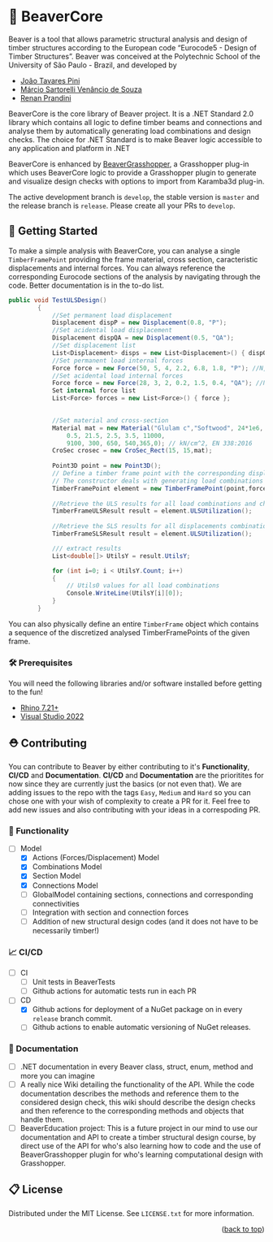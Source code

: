 # 🌲 BeaverCore
<!-- ABOUT THE PROJECT -->
Beaver is a tool that allows parametric structural analysis and design of timber structures according to the European code “Eurocode5 - Design of Timber Structures”.
Beaver was conceived at the Polytechnic School of the University of São Paulo - Brazil, and developed by 

* [João Tavares Pini](https://www.linkedin.com/in/joao-pini/)
* [Márcio Sartorelli Venâncio de Souza](https://www.linkedin.com/in/marcio-sartorelli/)
* [Renan Prandini](https://www.linkedin.com/in/renan-prandini/)

BeaverCore is the core library of Beaver project. It is a .NET Standard 2.0 library which contains all logic to define timber beams and connections and analyse them by automatically generating load combinations and design checks. The choice for .NET Standard is to make Beaver logic accessible to any application and platform in .NET

BeaverCore is enhanced by [BeaverGrasshopper](https://www.food4rhino.com/en/app/beaver), a Grasshopper plug-in which uses BeaverCore logic to provide a Grasshopper plugin to generate and visualize design checks with options to import from Karamba3d plug-in. 

The active development branch is `develop`, the stable version is `master` and the release branch is `release`. Please create all your PRs to `develop`.

<!-- GETTING STARTED -->
## :baby: Getting Started
To make a simple analysis with BeaverCore, you can analyse a single `TimberFramePoint` providing the frame material, cross section, caracteristic displacements and internal forces. You can always reference the corresponding Eurocode sections of the analysis by navigating through the code. Better documentation is in the to-do list.

``` C#
public void TestULSDesign()
        {
            //Set permanent load displacement
            Displacement dispP = new Displacement(0.8, "P");
            //Set acidental load displacement
            Displacement dispQA = new Displacement(0.5, "QA");
            //Set displacement list
            List<Displacement> disps = new List<Displacement>() { dispQA, dispP };
            //Set permanent load internal forces
            Force force = new Force(50, 5, 4, 2.2, 6.8, 1.8, "P"); //N,Vy,Vz,Mt,My,Mz
            //Set acidental load internal forces
            Force force = new Force(28, 3, 2, 0.2, 1.5, 0.4, "QA"); //N,Vy,Vz,Mt,My,Mz
            Set internal force list
            List<Force> forces = new List<Force>() { force };

                
            //Set material and cross-section
            Material mat = new Material("Glulam c","Softwood", 24*1e6, 17*1e6,
                0.5, 21.5, 2.5, 3.5, 11000,
                9100, 300, 650, 540,365,0); // kN/cm^2, EN 338:2016
            CroSec crosec = new CroSec_Rect(15, 15,mat);
             
            Point3D point = new Point3D();
            // Define a timber frame point with the corresponding displacements, forces and parameters.
            // The constructor deals with generating load combinations
            TimberFramePoint element = new TimberFramePoint(point,forces, disps, crosec, 1, 205, 205, 205, 0.7);
            
            //Retrieve the ULS results for all load combinations and checks
            TimberFrameULSResult result = element.ULSUtilization();
            
            //Retrieve the SLS results for all displacements combinations and checks
            TimberFrameSLSResult result = element.ULSUtilization();

            /// extract results 
            List<double[]> UtilsY = result.UtilsY;

            for (int i=0; i < UtilsY.Count; i++)
            {
                // Utils0 values for all load combinations 
                Console.WriteLine(UtilsY[i][0]);
            }
        }
```

You can also physically define an entire `TimberFrame` object which contains a sequence of the discretized analysed TimberFramePoints of the given frame.


### 🛠️ Prerequisites
You will need the following libraries and/or software installed before getting to the fun!
* [Rhino 7.21+](https://www.rhino3d.com/download/)
* [Visual Studio 2022](https://visualstudio.microsoft.com/vs/)


<!-- CONTRIBUTING -->
## ⛑️ Contributing
You can contribute to Beaver by either contributing to it's **Functionality**, **CI/CD** and **Documentation**.
**CI/CD** and **Documentation** are the prioritites for now since they are currently just the basics (or not even that).
We are adding issues to the repo with the tags `Easy`, `Medium` and `Hard` so you can chose one with your wish of complexity to create a PR for it.
Feel free to add new issues and also contributing with your ideas in a correspoding PR.

### 🌱 Functionality
- [ ] Model
  - [X] Actions (Forces/Displacement) Model
  - [X] Combinations Model
  - [X] Section Model
  - [X] Connections Model
  - [ ] GlobalModel containing sections, connections and corresponding connectivities
  - [ ] Integration with section and connection forces
  - [ ] Addition of new structural design codes (and it does not have to be necessarily timber!)

### 📈 CI/CD
- [ ] CI
    - [ ] Unit tests in BeaverTests
    - [ ] Github actions for automatic tests run in each PR
- [ ] CD
    - [X]  Github actions for deployment of a NuGet package on in every `release` branch commit.
    - [ ]  Github actions to enable automatic versioning of NuGet releases.

### 📖 Documentation
- [ ] .NET documentation in every Beaver class, struct, enum, method and more you can imagine
- [ ] A really nice Wiki detailing the functionality of the API. While the code documentation describes the methods and reference them to the considered design check, this wiki should describe the design checks and then reference to the corresponding methods and objects that handle them.
- [ ] BeaverEducation project: This is a future project in our mind to use our documentation and API to create a timber structural design course, by direct use of the API for who's also learning how to code and the use of BeaverGrasshopper plugin for who's learning computational design with Grasshopper.

<!-- LICENSE -->
## 📋 License
Distributed under the MIT License. See `LICENSE.txt` for more information.
<p align="right">(<a href="#readme-top">back to top</a>)</p>

